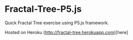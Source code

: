 # Fractal-Tree-P5.js
Quick Fractal Tree exercise using P5.js framework.

Hosted on Heroku (http://fractal-tree.herokuapp.com)[here]